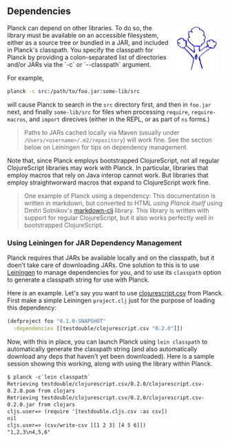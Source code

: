 ## Dependencies

<img width="100" align="right" style="margin: 0ex 1em" src="img/dependencies.jpg">
Planck can depend on other libraries. To do so, the library must be available on an accessible filesystem, either as a source tree or bundled in a JAR, and included in Planck's classpath. You specify the classpath for Planck by providing a colon-separated list of directories and/or JARs via the `-c` or `-​-​classpath` argument.

For example,

```sh
planck -c src:/path/to/foo.jar:some-lib/src
```

will cause Planck to search in the `src` directory first, and then in `foo.jar` next, and finally `some-lib/src` for files when processing `require`, `require-macros`, and `import` direcives (either in the REPL, or as part of `ns` forms.)

> Paths to JARs cached locally via Maven (usually under `/Users/<username>/.m2/repository`) will work fine. See the section below on Leiningen for tips on dependency management.

Note that, since Planck employs bootstrapped ClojureScript, not all regular ClojureScript libraries may work with Planck. In particular, libraries that employ macros that rely on Java interop cannot work. But libraries that employ straightworward macros that expand to ClojureScript work fine.

> One example of Planck using a dependency: This documentation is written in markdown, but converted to HTML _using Planck itself_ using Dmitri Sotnikov's  [markdown-clj](https://github.com/yogthos/markdown-clj) library. This library is written with support for regular ClojureScript, but it also works perfectly well in bootstrapped ClojureScript.

### Using Leiningen for JAR Dependency Management

Planck requires that JARs be available locally and on the classpath, but it doen't take care of downloading JARs. One solution to this is to use [Leiningen](http://leiningen.org) to manage dependencies for you, and to use its `classpath` option to generate a classpath string for use with Planck.

Here is an example. Let's say you want to use [clojurescript.csv](https://github.com/testdouble/clojurescript.csv) from Planck. First make a simple Leiningen `project.clj` just for the purpose of loading this dependency:

```clj
(defproject foo "0.1.0-SNAPSHOT"
  :dependencies [[testdouble/clojurescript.csv "0.2.0"]])
```

Now, with this in place, you can launch Planck using `lein classpath` to automatically generate the classpath string (and also automatically download any deps that haven't yet been downloaded). Here is a sample session showing this working, along with using the library within Planck.

```
$ planck -c`lein classpath`
Retrieving testdouble/clojurescript.csv/0.2.0/clojurescript.csv-0.2.0.pom from clojars
Retrieving testdouble/clojurescript.csv/0.2.0/clojurescript.csv-0.2.0.jar from clojars
cljs.user=> (require '[testdouble.cljs.csv :as csv])
nil
cljs.user=> (csv/write-csv [[1 2 3] [4 5 6]])
"1,2,3\n4,5,6"
```
